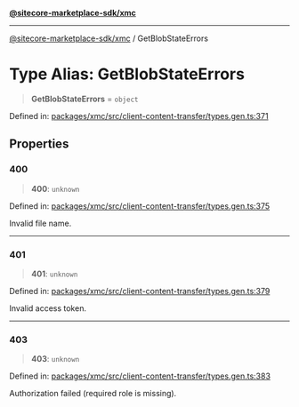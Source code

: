 [**@sitecore-marketplace-sdk/xmc**](../README.md)

***

[@sitecore-marketplace-sdk/xmc](../README.md) / GetBlobStateErrors

# Type Alias: GetBlobStateErrors

> **GetBlobStateErrors** = `object`

Defined in: [packages/xmc/src/client-content-transfer/types.gen.ts:371](https://github.com/Sitecore/sitecore-marketplace-sdk/blob/af886e6134b8d1079ef5b8ef70b7eb2f1d9c8aeb/packages/xmc/src/client-content-transfer/types.gen.ts#L371)

## Properties

### 400

> **400**: `unknown`

Defined in: [packages/xmc/src/client-content-transfer/types.gen.ts:375](https://github.com/Sitecore/sitecore-marketplace-sdk/blob/af886e6134b8d1079ef5b8ef70b7eb2f1d9c8aeb/packages/xmc/src/client-content-transfer/types.gen.ts#L375)

Invalid file name.

***

### 401

> **401**: `unknown`

Defined in: [packages/xmc/src/client-content-transfer/types.gen.ts:379](https://github.com/Sitecore/sitecore-marketplace-sdk/blob/af886e6134b8d1079ef5b8ef70b7eb2f1d9c8aeb/packages/xmc/src/client-content-transfer/types.gen.ts#L379)

Invalid access token.

***

### 403

> **403**: `unknown`

Defined in: [packages/xmc/src/client-content-transfer/types.gen.ts:383](https://github.com/Sitecore/sitecore-marketplace-sdk/blob/af886e6134b8d1079ef5b8ef70b7eb2f1d9c8aeb/packages/xmc/src/client-content-transfer/types.gen.ts#L383)

Authorization failed (required role is missing).
